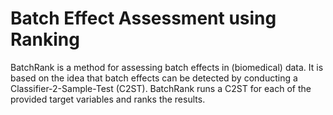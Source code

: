 # Batch Effect Assessment using Ranking

BatchRank is a method for assessing batch effects in (biomedical) data. It is based on the idea that batch effects can be
detected by conducting a Classifier-2-Sample-Test (C2ST). BatchRank runs a C2ST for each of the provided target variables and ranks the
results.
